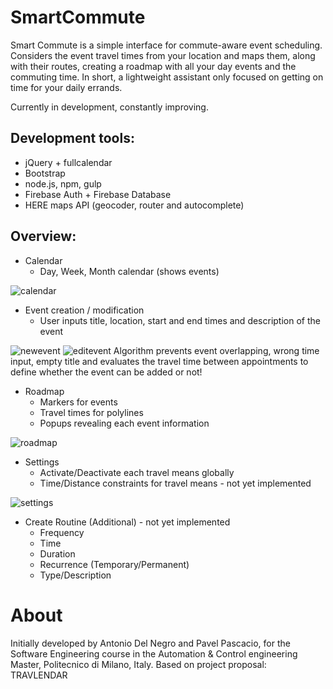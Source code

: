 # SmartCommute
Smart Commute is a simple interface for commute-aware event scheduling. Considers the event travel times from your location and maps them, along with their routes, creating a roadmap with all your day events and the commuting time. In short, a lightweight assistant only focused on getting on time for your daily errands.

Currently in development, constantly improving.

## Development tools:
- jQuery + fullcalendar 
- Bootstrap
- node.js, npm, gulp
- Firebase Auth + Firebase Database
- HERE maps API (geocoder, router and autocomplete)

## Overview:
- Calendar
  - Day, Week, Month calendar (shows events)
  
![calendar](https://user-images.githubusercontent.com/34441138/54401089-5977c080-46c6-11e9-93d6-5096e660d582.jpg)

- Event creation / modification
  - User inputs title, location, start and end times and description of the event

![newevent](https://user-images.githubusercontent.com/34441138/54401608-9d6bc500-46c8-11e9-93b2-322ee01dff62.jpg)
![editevent](https://user-images.githubusercontent.com/34441138/54401696-f3d90380-46c8-11e9-83bf-011e65499be3.jpg)
Algorithm prevents event overlapping, wrong time input, empty title and evaluates the travel time between appointments to define whether the event can be added or not! 

- Roadmap
  - Markers for events
  - Travel times for polylines
  - Popups revealing each event information
  
![roadmap](https://user-images.githubusercontent.com/34441138/54401059-259c9b00-46c6-11e9-8796-ab9fd6d09141.jpg)

- Settings
  - Activate/Deactivate each travel means globally
  - Time/Distance constraints for travel means - not yet implemented

![settings](https://user-images.githubusercontent.com/34441138/54401168-d440db80-46c6-11e9-8d03-01fa0860a157.jpg)

- Create Routine (Additional) - not yet implemented
  - Frequency
  - Time
  - Duration  
  - Recurrence (Temporary/Permanent)
  - Type/Description
    
# About
Initially developed by Antonio Del Negro and Pavel Pascacio, for the Software Engineering course in the Automation & Control engineering Master, Politecnico di Milano, Italy. Based on project proposal: TRAVLENDAR
